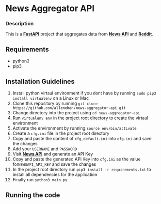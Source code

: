 # News Aggregator API

### Description
This is a [**FastAPI**](https://github.com/tiangolo/fastapi) project that aggregates data from [**News API**](https://newsapi.org/ "News API") and [**Reddit**](https://www.reddit.com/dev/api/ "Reddit").

## Requirements
- python3
- pip3

## Installation Guidelines
1. Install python virtaul environment if you dont have by running ```sudo pip3 install virtualenv``` on a Linux or Mac
2. Clone this repository by running ```git clone https://github.com/alleneben/news-aggregator-api.git```
3. Change directory into the project using ```cd news-aggregator-api```
4. Run ```virtualenv env``` in the project root directory to create the virtaul environment
5. Activate the environment by running ```source env/bin/activate```
6. Create a ```cfg.ini``` file in the project root directory
7. Copy and paste the content of ```cfg_default.ini``` into ```cfg.ini``` and save the changes
8. Add your ```USERNAME``` and ```PASSWORD```
9. Visit [**News API**](https://newsapi.org/ "News API") and generate an API Key
10. Copy and paste the generated API Key into ```cfg.ini``` as the value for```NEWSAPI_API_KEY``` and save the changes
11. In the project root directory run ```pip3 install -r requirements.txt``` to install all dependencies for the application
12. Finally run ```python3 main.py```


## Running the code
